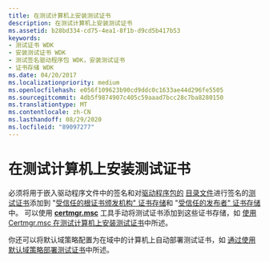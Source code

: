 ```yaml
---
title: 在测试计算机上安装测试证书
description: 在测试计算机上安装测试证书
ms.assetid: b28bd334-cd75-4ea1-8f1b-d9cd5b417b53
keywords:
- 测试证书 WDK
- 安装测试证书 WDK
- 测试签名驱动程序包 WDK，安装测试证书
- 证书存储 WDK
ms.date: 04/20/2017
ms.localizationpriority: medium
ms.openlocfilehash: e056f109623b90cd9ddc0c1633ae44d296fe5505
ms.sourcegitcommit: 4db5f9874907c405c59aaad7bcc28c7ba8280150
ms.translationtype: MT
ms.contentlocale: zh-CN
ms.lasthandoff: 08/29/2020
ms.locfileid: "89097277"
---
```

# <a name="installing-a-test-certificate-on-a-test-computer"></a>在测试计算机上安装测试证书


必须将用于嵌入驱动程序文件中的签名和对[驱动程序包的](driver-packages.md) [目录文件](catalog-files.md)进行签名的[测试证书](./makecert-test-certificate.md)添加到 "[受信任的根证书颁发机构" 证书存储](trusted-root-certification-authorities-certificate-store.md)和 "[受信任的发布者" 证书存储](trusted-publishers-certificate-store.md)中。 可以使用 [**certmgr.msc**](../devtest/certmgr.md) 工具手动将测试证书添加到这些证书存储，如 [使用 Certmgr.msc 在测试计算机上安装测试证书](using-certmgr-to-install-test-certificates-on-a-test-computer.md)中所述。

你还可以将默认域策略配置为在域中的计算机上自动部署测试证书，如 [通过使用默认域策略部署测试证书](deploying-a-test-certificate-by-using-the-default-domain-policy.md)中所述。

 

